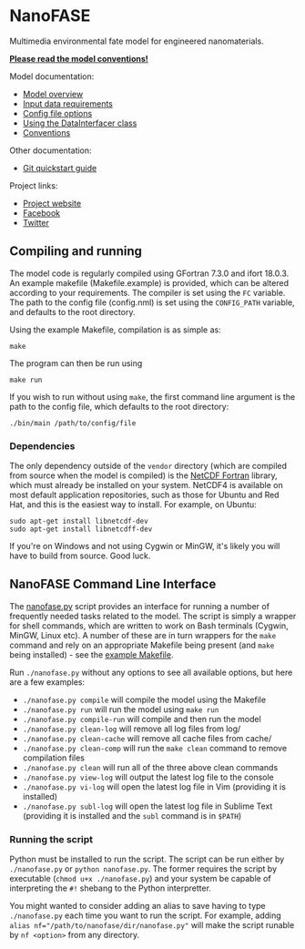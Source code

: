# NanoFASE

Multimedia environmental fate model for engineered nanomaterials.

[**Please read the model conventions!**](doc/conventions.md)

Model documentation:
 - [Model overview](doc/overview.md)
 - [Input data requirements](doc/data-requirements.md)
 - [Config file options](doc/config.md)
 - [Using the DataInterfacer class](doc/data-interfacer.md)
 - [Conventions](doc/conventions.md)

Other documentation:
 - [Git quickstart guide](doc/git-quickstart.md)

Project links:
 - [Project website](http://nanofase.eu/)
 - [Facebook](https://www.facebook.com/nanofase/)
 - [Twitter](https://twitter.com/NanoFASE_EU)

## Compiling and running
The model code is regularly compiled using GFortran 7.3.0 and ifort 18.0.3. An example makefile (Makefile.example) is provided, which can be altered according to your requirements. The compiler is set using the `FC` variable. The path to the config file (config.nml) is set using the `CONFIG_PATH` variable, and defaults to the root directory.

Using the example Makefile, compilation is as simple as:

```shell
make
```

The program can then be run using

```shell
make run
```

If you wish to run without using `make`, the first command line argument is the path to the config file, which defaults to the root directory:

```shell
./bin/main /path/to/config/file
```

### Dependencies
The only dependency outside of the `vendor` directory (which are compiled from source when the model is compiled) is the [NetCDF Fortran](https://www.unidata.ucar.edu/software/netcdf/docs/building_netcdf_fortran.html) library, which must already be installed on your system. NetCDF4 is available on most default application repositories, such as those for Ubuntu and Red Hat, and this is the easiest way to install. For example, on Ubuntu:

```shell
sudo apt-get install libnetcdf-dev
sudo apt-get install libnetcdff-dev
```

If you're on Windows and not using Cygwin or MinGW, it's likely you will have to build from source. Good luck.

## NanoFASE Command Line Interface
The [nanofase.py](./nanofase.py) script provides an interface for running a number of frequently needed tasks related to the model. The script is simply a wrapper for shell commands, which are written to work on Bash terminals (Cygwin, MinGW, Linux etc). A number of these are in turn wrappers for the `make` command and rely on an appropriate Makefile being present (and `make` being installed) - see the [example Makefile](./Makefile.example).

Run `./nanofase.py` without any options to see all available options, but here are a few examples:
- `./nanofase.py compile` will compile the model using the Makefile
- `./nanofase.py run` will run the model using `make run`
- `./nanofase.py compile-run` will compile and then run the model
- `./nanofase.py clean-log` will remove all log files from log/
- `./nanofase.py clean-cache` will remove all cache files from cache/
- `./nanofase.py clean-comp` will run the `make clean` command to remove compilation files
- `./nanofase.py clean` will run all of the three above clean commands
- `./nanofase.py view-log` will output the latest log file to the console
- `./nanofase.py vi-log` will open the latest log file in Vim (providing it is installed)
- `./nanofase.py subl-log` will open the latest log file in Sublime Text (providing it is installed and the `subl` command is in `$PATH`)

### Running the script
Python must be installed to run the script. The script can be run either by `./nanofase.py` or `python nanofase.py`. The former requires the script by executable (`chmod u+x ./nanofase.py`) and your system be capable of interpreting the `#!` shebang to the Python interpretter.

You might wanted to consider adding an alias to save having to type `./nanofase.py` each time you want to run the script. For example, adding `alias nf="/path/to/nanofase/dir/nanofase.py"` will make the script runable by `nf <option>` from any directory.